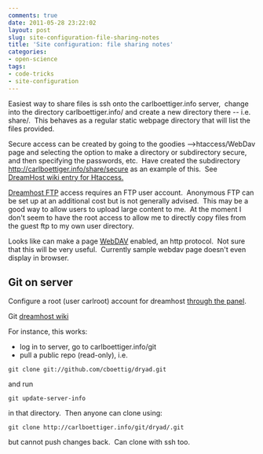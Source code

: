 ```yaml
---
comments: true
date: 2011-05-28 23:22:02
layout: post
slug: site-configuration-file-sharing-notes
title: 'Site configuration: file sharing notes'
categories:
- open-science
tags:
- code-tricks
- site-configuration
---
```


Easiest way to share files is ssh onto the carlboettiger.info server,  change into the directory carlboettiger.info/ and create a new directory there -- i.e. share/.  This behaves as a regular static webpage directory that will list the files provided.

Secure access can be created by going to the goodies -->htaccess/WebDav page and selecting the option to make a directory or subdirectory secure, and then specifying the passwords, etc.  Have created the subdirectory http://carlboettiger.info/share/secure as an example of this.  See [DreamHost wiki entry for Htaccess. ](http://wiki.dreamhost.com/Htaccess)

[Dreamhost FTP](http://wiki.dreamhost.com/FTP) access requires an FTP user account.  Anonymous FTP can be set up at an additional cost but is not generally advised.  This may be a good way to allow users to upload large content to me.  At the moment I don't seem to have the root access to allow me to directly copy files from the guest ftp to my own user directory.

Looks like can make a page [WebDAV](http://wiki.dreamhost.com/index.php/WebDAV) enabled, an http protocol.  Not sure that this will be very useful.   Currently sample webdav page doesn't even display in browser.


## Git on server


Configure a root (user carlroot) account for dreamhost [through the panel](https://panel.dreamhost.com/index.cgi?tree=vserver.adminusers&).

Git [dreamhost wiki](http://wiki.dreamhost.com/Git)

For instance, this works: 

- log in to server, go to carlboettiger.info/git
- pull a public repo (read-only), i.e.

```
git clone git://github.com/cboettig/dryad.git
```

and run

```
git update-server-info
```

in that directory.  Then anyone can clone using:

```    
git clone http://carlboettiger.info/git/dryad/.git
```

but cannot push changes back.  Can clone with ssh too.



